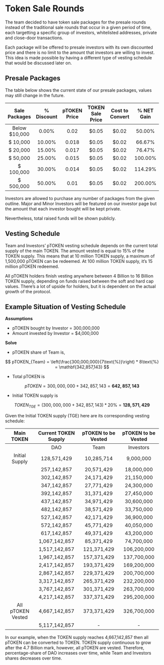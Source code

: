 # Token Sale Rounds

The team decided to have token sale packages for the presale rounds instead of the traditional sale rounds that occur in a given period of time, each targetting a specific group of investors, whitelisted addresses, private and close-door transactions.

Each package will be offered to presale investors with its own discounted price and there is no limit to the amount that investors are willing to invest. This idea is made possible by having a different type of vesting schedule that would be discussed later on.

## Presale Packages

The table below shows the current state of our presale packages, values may still change in the future.

<center>

| Sale Packages | % Discount | pTOKEN Price | TOKEN Sale Price | Cost to Convert | % NET Gain |
| :-----------: | :--------: | :----------: | :--------------: | :-------------: | :--------: |
| Below $10,000 |   0.00%    |     0.02     |      $0.05       |      $0.02      |   50.00%   |
|   $ 10,000    |   10.00%   |    0.018     |      $0.05       |      $0.02      |   66.67%   |
|   $ 20,000    |   15.00%   |    0.017     |      $0.05       |      $0.02      |   76.47%   |
|   $ 50,000    |   25.00%   |    0.015     |      $0.05       |      $0.02      |  100.00%   |
|   $ 100,000   |   30.00%   |    0.014     |      $0.05       |      $0.02      |  114.29%   |
|   $ 500,000   |   50.00%   |     0.01     |      $0.05       |      $0.02      |  200.00%   |

</center>

Investors are allowed to purchase any number of packages from the given outline. Major and Minor Investors will be featured on our investor page but the amount that each investor bought will be kept private.

Nevertheless, total raised funds will be shown publicly.

## Vesting Schedule

Team and Investors’ pTOKEN vesting schedule depends on the current total supply of the main TOKEN. The amount vested is equal to 15% of the TOKEN supply. This means that at 10 million TOKEN supply, a maximum of 1,500,000 pTOKEN can be redeemed. At 100 million TOKEN supply, it’s 15 million pTOKEN redeemed.

All pTOKEN holders finish vesting anywhere between 4 Billion to 16 Billion TOKEN supply, depending on funds raised between the soft and hard cap values. There’s a lot of upside for holders, but it is dependent on the actual growth of the protocol.

## Example Situation of Vesting Schedule

**Assumptions**

- pTOKEN bought by Investor = 300,000,000
- Amount invested by Investor = $4,000,000

**Solve**

- pTOKEN share of Team is,

$$
pTOKEN_{Team} = \left(\frac{300,000,000}{7\text{%}}\right) * 8\text{%} = \mathbf{342,857,143}
$$

- Total pTOKEN is

$$
pTOKEN = 300,000,000 + 342,857,143 = \mathbf{642,857,143}
$$

- Initial TOKEN supply is

$$
TOKEN_{TGE} = \left(300,000,000 + 342,857,143\right) * 20\text{%} = \mathbf{128,571,429}
$$

Given the Initial TOKEN supply (TGE) here are its corresponding vesting schedule:

<center>

|    Main TOKEN     | Current TOKEN Supply | pTOKEN to be Vested | pTOKEN to be Vested |
| :---------------: | :------------------: | :-----------------: | :-----------------: |
|                   |         DAO          |        Team         |      Investors      |
|  Initial Supply   |     128,571,429      |     10,285,714      |      9,000,000      |
|                   |     257,142,857      |     20,571,429      |     18,000,000      |
|                   |     302,142,857      |     24,171,429      |     21,150,000      |
|                   |     347,142,857      |     27,771,429      |     24,300,000      |
|                   |     392,142,857      |     31,371,429      |     27,450,000      |
|                   |     437,142,857      |     34,971,429      |     30,600,000      |
|                   |     482,142,857      |     38,571,429      |     33,750,000      |
|                   |     527,142,857      |     42,171,429      |     36,900,000      |
|                   |     572,142,857      |     45,771,429      |     40,050,000      |
|                   |     617,142,857      |     49,371,429      |     43,200,000      |
|                   |    1,067,142,857     |     85,371,429      |     74,700,000      |
|                   |    1,517,142,857     |     121,371,429     |     106,200,000     |
|                   |    1,967,142,857     |     157,371,429     |     137,700,000     |
|                   |    2,417,142,857     |     193,371,429     |     169,200,000     |
|                   |    2,867,142,857     |     229,371,429     |     200,700,000     |
|                   |    3,317,142,857     |     265,371,429     |     232,200,000     |
|                   |    3,767,142,857     |     301,371,429     |     263,700,000     |
|                   |    4,217,142,857     |     337,371,429     |     295,200,000     |
| All pTOKEN Vested |    4,667,142,857     |     373,371,429     |     326,700,000     |
|                   |    5,117,142,857     |          -          |          -          |

</center>

In our example, when the TOKEN supply reaches 4,667,142,857 then all pTOKEN can be converted to TOKEN. TOKEN supply continuous to grow after the 4.7 Billion mark, however, all pTOKEN are vested. Therefore, percentage-share of DAO increases over time, while Team and Investors shares decreases over time.
